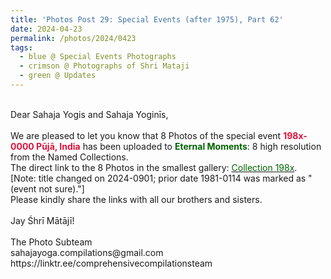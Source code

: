 ```yaml
---
title: 'Photos Post 29: Special Events (after 1975), Part 62'
date: 2024-04-23
permalink: /photos/2024/0423
tags:
  - blue @ Special Events Photographs
  - crimson @ Photographs of Shri Mataji
  - green @ Updates
---
```


<p>
<br>
Dear Sahaja Yogis and Sahaja Yoginīs,<br>
<br>
We are pleased to let you know that 8 Photos of the special event <font color="Crimson"><b> 198x-0000 Pūjā, India</b></font> has been uploaded to <font color="DarkGreen"><b>Eternal Moments</b></font>: 8 high resolution from the Named Collections.<br>
The direct link to the 8 Photos in the smallest gallery: <a href="https://eternalmoments.smugmug.com/Collections/Mahipalsingh-Jaisingh-Raul-Collection/198x"><font color="DarkGreen">Collection 198x</font></a>.<br> 
[Note: title changed on 2024-0901; prior date 1981-0114 was marked as "(event not sure)."]<br>
Please kindly share the links with all our brothers and sisters.<br>
<br>
Jay Śhrī Mātājī!<br>
<br>
The Photo Subteam<br>
sahajayoga.compilations@gmail.com<br>
https://linktr.ee/comprehensivecompilationsteam
</p>